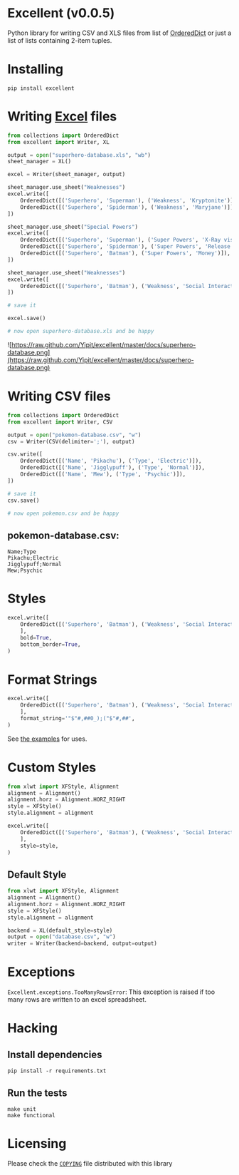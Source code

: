 # Excellent (v0.0.5)

Python library for writing CSV and XLS files from list of
[OrderedDict](http://docs.python.org/2/library/collections.html#collections.OrderedDict)
or just a list of lists containing 2-item tuples.

# Installing

```shell
pip install excellent
```

# Writing [Excel](http://en.wikipedia.org/wiki/Microsoft_Excel) files

```python
from collections import OrderedDict
from excellent import Writer, XL

output = open("superhero-database.xls", "wb")
sheet_manager = XL()

excel = Writer(sheet_manager, output)

sheet_manager.use_sheet("Weaknesses")
excel.write([
    OrderedDict([('Superhero', 'Superman'), ('Weakness', 'Kryptonite')]),
    OrderedDict([('Superhero', 'Spiderman'), ('Weakness', 'Maryjane')]),
])

sheet_manager.use_sheet("Special Powers")
excel.write([
    OrderedDict([('Superhero', 'Superman'), ('Super Powers', 'X-Ray vision')]),
    OrderedDict([('Superhero', 'Spiderman'), ('Super Powers', 'Release web')]),
    OrderedDict([('Superhero', 'Batman'), ('Super Powers', 'Money')]),
])

sheet_manager.use_sheet("Weaknesses")
excel.write([
    OrderedDict([('Superhero', 'Batman'), ('Weakness', 'Social Interactions')]),
])

# save it

excel.save()

# now open superhero-database.xls and be happy
```

![https://raw.github.com/Yipit/excellent/master/docs/superhero-database.png](https://raw.github.com/Yipit/excellent/master/docs/superhero-database.png)

# Writing CSV files
```python
from collections import OrderedDict
from excellent import Writer, CSV

output = open("pokemon-database.csv", "w")
csv = Writer(CSV(delimiter=';'), output)

csv.write([
    OrderedDict([('Name', 'Pikachu'), ('Type', 'Electric')]),
    OrderedDict([('Name', 'Jigglypuff'), ('Type', 'Normal')]),
    OrderedDict([('Name', 'Mew'), ('Type', 'Psychic')]),
])

# save it
csv.save()

# now open pokemon.csv and be happy
```

## pokemon-database.csv:

    Name;Type
    Pikachu;Electric
    Jigglypuff;Normal
    Mew;Psychic


# Styles

```python
excel.write([
    OrderedDict([('Superhero', 'Batman'), ('Weakness', 'Social Interactions')]),
    ],
    bold=True,
    bottom_border=True,
)
```

# Format Strings

```python
excel.write([
    OrderedDict([('Superhero', 'Batman'), ('Weakness', 'Social Interactions')]),
    ],
    format_string='"$"#,##0_);("$"#,##',
)
```

See [the examples](https://github.com/python-excel/xlwt/blob/master/xlwt/examples/num_formats.py) for uses.

# Custom Styles

```python
from xlwt import XFStyle, Alignment
alignment = Alignment()
alignment.horz = Alignment.HORZ_RIGHT
style = XFStyle()
style.alignment = alignment

excel.write([
    OrderedDict([('Superhero', 'Batman'), ('Weakness', 'Social Interactions')]),
    ],
    style=style,
)
```

## Default Style

```python
from xlwt import XFStyle, Alignment
alignment = Alignment()
alignment.horz = Alignment.HORZ_RIGHT
style = XFStyle()
style.alignment = alignment

backend = XL(default_style=style)
output = open("database.csv", "w")
writer = Writer(backend=backend, output=output)
```

# Exceptions

`Excellent.exceptions.TooManyRowsError`: This exception is raised if too many rows are written to an excel spreadsheet.

# Hacking

## Install dependencies

```shell
pip install -r requirements.txt
```

## Run the tests
```shell
make unit
make functional
```

# Licensing

Please check the [`COPYING`](COPYING) file distributed with this library
